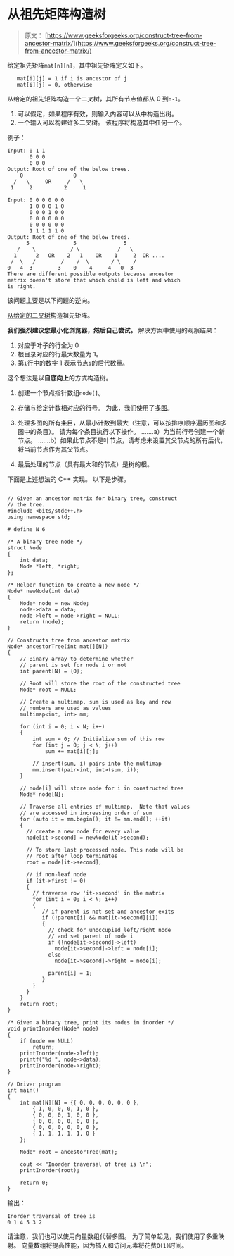 # 从祖先矩阵构造树

> 原文： [https://www.geeksforgeeks.org/construct-tree-from-ancestor-matrix/](https://www.geeksforgeeks.org/construct-tree-from-ancestor-matrix/)

给定祖先矩阵`mat[n][n]`，其中祖先矩阵定义如下。

```
   mat[i][j] = 1 if i is ancestor of j
   mat[i][j] = 0, otherwise 
```

从给定的祖先矩阵构造一个二叉树，其所有节点值都从 0 到`n-1`。

1.  可以假定，如果程序有效，则输入内容可以从中构造出树。
2.  一个输入可以构建许多二叉树。 该程序将构造其中任何一个。

例子：

```
Input: 0 1 1
       0 0 0 
       0 0 0 
Output: Root of one of the below trees.
    0                0
  /   \     OR     /   \
 1     2          2     1

Input: 0 0 0 0 0 0 
       1 0 0 0 1 0 
       0 0 0 1 0 0 
       0 0 0 0 0 0 
       0 0 0 0 0 0 
       1 1 1 1 1 0
Output: Root of one of the below trees.
      5              5               5
   /    \           / \            /   \
  1      2   OR    2   1    OR    1     2  OR ....
 /  \   /        /    /  \       / \    /
0   4  3        3    0    4     4   0  3
There are different possible outputs because ancestor
matrix doesn't store that which child is left and which
is right.

```

该问题主要是以下问题的逆向。

[从给定的二叉树](https://www.geeksforgeeks.org/construct-ancestor-matrix-from-a-given-binary-tree/)构造祖先矩阵。

**我们强烈建议您最小化浏览器，然后自己尝试。**
解决方案中使用的观察结果：

1.  对应于叶子的行全为 0
2.  根目录对应的行最大数量为 1。
3.  第`i`行中的数字 1 表示节点`i`的后代数量。

这个想法是以**自底向上**的方式构造树。

1.  创建一个节点指针数组`node[]`。

2.  存储与给定计数相对应的行号。 为此，我们使用了[多图](http://geeksquiz.com/multimap-associative-containers-the-c-standard-template-library-stl/)。

3.  处理多图的所有条目，从最小计数到最大（注意，可以按排序顺序遍历图和多图中的条目）。 请为每个条目执行以下操作。
…….a）为当前行号创建一个新节点。
…….b）如果此节点不是叶节点，请考虑未设置其父节点的所有后代，将当前节点作为其父节点。

4.  最后处理的节点（具有最大和的节点）是树的根。

下面是上述想法的 C++ 实现。 以下是步骤。

```

// Given an ancestor matrix for binary tree, construct 
// the tree. 
#include <bits/stdc++.h> 
using namespace std; 

# define N 6 

/* A binary tree node */
struct Node 
{ 
    int data; 
    Node *left, *right; 
}; 

/* Helper function to create a new node */
Node* newNode(int data) 
{ 
    Node* node = new Node; 
    node->data = data; 
    node->left = node->right = NULL; 
    return (node); 
} 

// Constructs tree from ancestor matrix 
Node* ancestorTree(int mat[][N]) 
{ 
    // Binary array to determine whether 
    // parent is set for node i or not 
    int parent[N] = {0}; 

    // Root will store the root of the constructed tree 
    Node* root = NULL; 

    // Create a multimap, sum is used as key and row 
    // numbers are used as values 
    multimap<int, int> mm; 

    for (int i = 0; i < N; i++) 
    { 
        int sum = 0; // Initialize sum of this row 
        for (int j = 0; j < N; j++) 
            sum += mat[i][j]; 

        // insert(sum, i) pairs into the multimap 
        mm.insert(pair<int, int>(sum, i)); 
    } 

    // node[i] will store node for i in constructed tree 
    Node* node[N]; 

    // Traverse all entries of multimap.  Note that values 
    // are accessed in increasing order of sum 
    for (auto it = mm.begin(); it != mm.end(); ++it) 
    { 
      // create a new node for every value 
      node[it->second] = newNode(it->second); 

      // To store last processed node. This node will be 
      // root after loop terminates 
      root = node[it->second]; 

      // if non-leaf node 
      if (it->first != 0) 
      { 
        // traverse row 'it->second' in the matrix 
        for (int i = 0; i < N; i++) 
        { 
           // if parent is not set and ancestor exits 
           if (!parent[i] && mat[it->second][i]) 
           { 
             // check for unoccupied left/right node 
             // and set parent of node i 
             if (!node[it->second]->left) 
               node[it->second]->left = node[i]; 
             else
               node[it->second]->right = node[i]; 

             parent[i] = 1; 
           } 
        } 
      } 
    } 
    return root; 
} 

/* Given a binary tree, print its nodes in inorder */
void printInorder(Node* node) 
{ 
    if (node == NULL) 
        return; 
    printInorder(node->left); 
    printf("%d ", node->data); 
    printInorder(node->right); 
} 

// Driver program 
int main() 
{ 
    int mat[N][N] = {{ 0, 0, 0, 0, 0, 0 }, 
        { 1, 0, 0, 0, 1, 0 }, 
        { 0, 0, 0, 1, 0, 0 }, 
        { 0, 0, 0, 0, 0, 0 }, 
        { 0, 0, 0, 0, 0, 0 }, 
        { 1, 1, 1, 1, 1, 0 } 
    }; 

    Node* root = ancestorTree(mat); 

    cout << "Inorder traversal of tree is \n"; 
    printInorder(root); 

    return 0; 
} 

```

输出：

```
Inorder traversal of tree is 
0 1 4 5 3 2 
```

请注意，我们也可以使用向量数组代替多图。 为了简单起见，我们使用了多重映射。 向量数组将提高性能，因为插入和访问元素将花费`O(1)`时间。


